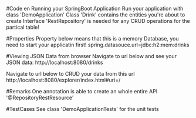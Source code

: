 #Code en Running your SpringBoot Application
Run your application with class 'DemoApplication'
Class 'Drink' contains the entities you're about to create
Interface 'RestRepository' is needed for any CRUD operations for the partical table!

#Properties
Property below means that this is a memory Database, you need to start your applicatin first!
spring.datasouce.url=jdbc:h2:mem:drinks

#Viewing JSON Data from browser
Navigate to url below and see your JSON data:
http://localhost:8080/drinks

Navigate to url below to CRUD your data from this url
http://localhost:8080/explorer/index.html#uri=/

#Remarks
One annotation is able to create an whole entire API '@RepositoryRestResource'


#TestCases
See class 'DemoApplicationTests' for the unit tests


